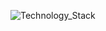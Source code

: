 ![Technology_Stack](https://github.com/jueeli97/variable/assets/60913130/212ebfc9-d99f-46d1-b19f-1c41dd37a2a1)
